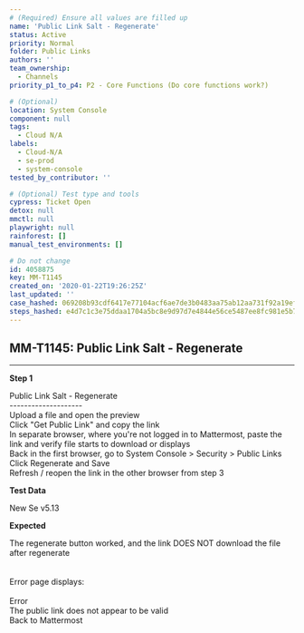 ```yaml
---
# (Required) Ensure all values are filled up
name: 'Public Link Salt - Regenerate'
status: Active
priority: Normal
folder: Public Links
authors: ''
team_ownership:
  - Channels
priority_p1_to_p4: P2 - Core Functions (Do core functions work?)

# (Optional)
location: System Console
component: null
tags:
  - Cloud N/A
labels:
  - Cloud-N/A
  - se-prod
  - system-console
tested_by_contributor: ''

# (Optional) Test type and tools
cypress: Ticket Open
detox: null
mmctl: null
playwright: null
rainforest: []
manual_test_environments: []

# Do not change
id: 4058875
key: MM-T1145
created_on: '2020-01-22T19:26:25Z'
last_updated: ''
case_hashed: 069208b93cdf6417e77104acf6ae7de3b0483aa75ab12aa731f92a19eff05b948f5d77abf8c3f66e88b0f1dfb7df6934
steps_hashed: e4d7c1c3e75ddaa1704a5bc8e9d97d7e4844e56ce5487ee8fc981e5b78c1041bb9ce547c64287f9d5b4e5b7b2184863d
---
```


<!-- (Auto-generated) Based on frontmatter's "key" and "name" -->

## MM-T1145: Public Link Salt - Regenerate

---

**Step 1**

Public Link Salt - Regenerate\
\--------------------\
Upload a file and open the preview\
Click "Get Public Link" and copy the link\
In separate browser, where you're not logged in to Mattermost, paste the link and verify file starts to download or displays\
Back in the first browser, go to System Console > Security > Public Links\
Click Regenerate and Save\
Refresh / reopen the link in the other browser from step 3

**Test Data**

New Se v5.13

**Expected**

The regenerate button worked, and the link DOES NOT download the file after regenerate\
\
\
Error page displays:\
\
Error\
The public link does not appear to be valid\
Back to Mattermost
